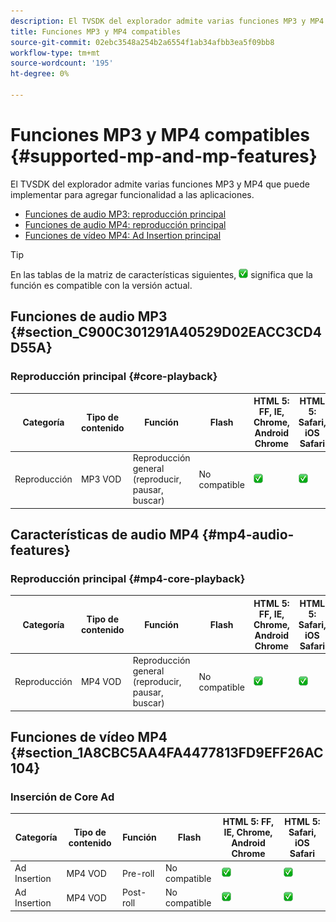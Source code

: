 ```yaml
---
description: El TVSDK del explorador admite varias funciones MP3 y MP4 que puede implementar para agregar funcionalidad a las aplicaciones.
title: Funciones MP3 y MP4 compatibles
source-git-commit: 02ebc3548a254b2a6554f1ab34afbb3ea5f09bb8
workflow-type: tm+mt
source-wordcount: '195'
ht-degree: 0%

---
```


# Funciones MP3 y MP4 compatibles {#supported-mp-and-mp-features}

El TVSDK del explorador admite varias funciones MP3 y MP4 que puede implementar para agregar funcionalidad a las aplicaciones.
* [Funciones de audio MP3: reproducción principal](#core-playback)
* [Funciones de audio MP4: reproducción principal](#mp4-audio-features)
* [Funciones de vídeo MP4: Ad Insertion principal](#section_1A8CBC5AA4FA4477813FD9EFF26AC104)

>[!TIP]
>
>En las tablas de la matriz de características siguientes, ![icono compatible](assets/supported15.png) significa que la función es compatible con la versión actual.

## Funciones de audio MP3 {#section_C900C301291A40529D02EACC3CD4D55A}

### Reproducción principal {#core-playback}

| Categoría | Tipo de contenido | Función | Flash | HTML 5: FF, IE, Chrome, Android Chrome | HTML 5: Safari, iOS Safari |
|--- |--- |--- |--- |--- |--- |
| Reproducción | MP3 VOD | Reproducción general (reproducir, pausar, buscar) | No compatible | ![icono compatible](assets/supported15.png) | ![icono compatible](assets/supported15.png) |

## Características de audio MP4 {#mp4-audio-features}

### Reproducción principal {#mp4-core-playback}

| Categoría | Tipo de contenido | Función | Flash | HTML 5: FF, IE, Chrome, Android Chrome | HTML 5: Safari, iOS Safari |
|--- |--- |--- |--- |--- |--- |
| Reproducción | MP4 VOD | Reproducción general (reproducir, pausar, buscar) | No compatible | ![icono compatible](assets/supported15.png) | ![icono compatible](assets/supported15.png) |

## Funciones de vídeo MP4 {#section_1A8CBC5AA4FA4477813FD9EFF26AC104}

### Inserción de Core Ad

| Categoría | Tipo de contenido | Función | Flash | HTML 5: FF, IE, Chrome, Android Chrome | HTML 5: Safari, iOS Safari |
|--- |--- |--- |--- |--- |--- |
| Ad Insertion | MP4 VOD | Pre-roll | No compatible | ![icono compatible](assets/supported15.png) | ![icono compatible](assets/supported15.png) |
| Ad Insertion | MP4 VOD | Post-roll | No compatible | ![icono compatible](assets/supported15.png) | ![icono compatible](assets/supported15.png) |
